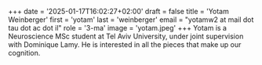 +++
date = '2025-01-17T16:02:27+02:00'
draft = false
title = 'Yotam Weinberger'
first = 'yotam'
last = 'weinberger'
email = "yotamw2 at mail dot tau dot ac dot il"
role = '3-ma'
image = 'yotam.jpeg'
+++
Yotam is a Neuroscience MSc student at Tel Aviv University, under joint supervision with Dominique Lamy. He is interested in all the pieces that make up our cognition.